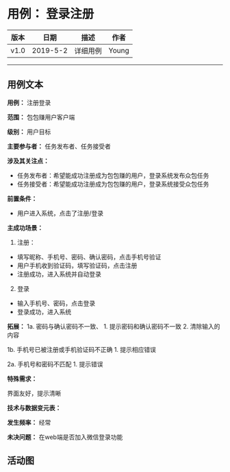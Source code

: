 # 用例： 登录注册
| 版本 |   日期    | 描述 |  作者   |
| :--: | :-------: | :--: | :-----: |
| v1.0 | 2019-5-2 | 详细用例 | Young |
---
## 用例文本
**用例：** 注册登录

**范围：** 包包赚用户客户端

**级别：** 用户目标

**主要参与者：** 任务发布者、任务接受者

**涉及其关注点：**

- 任务发布者：希望能成功注册成为包包赚的用户，登录系统发布众包任务
- 任务接受者：希望能成功注册成为包包赚的用户，登录系统接受众包任务

**前置条件：**

- 用户进入系统，点击了注册/登录

**主成功场景：**

1. 注册：
  - 填写昵称、手机号、密码、确认密码，点击手机号验证
  - 用户手机收到验证码，填写验证码，点击注册
  - 注册成功，进入系统并自动登录

2. 登录
  - 输入手机号、密码，点击登录
  - 登录成功，进入系统

**拓展：**
1a. 密码与确认密码不一致、
    1. 提示密码和确认密码不一致
    2. 清除输入的内容

1b. 手机号已被注册或手机验证码不正确
    1. 提示相应错误

2a. 手机号和密码不匹配
    1. 提示错误


**特殊需求：**

界面友好，提示清晰

**技术与数据变元表：**

**发生频率：** 经常

**未决问题：**
在web端是否加入微信登录功能

## 活动图